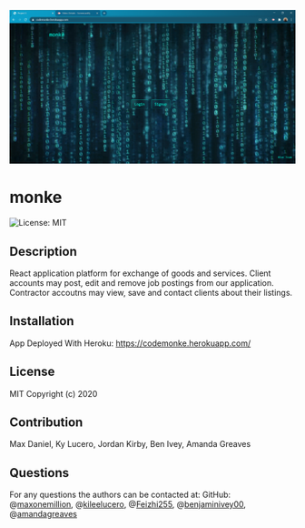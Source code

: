 ![CodeMonkeScreen](./client/public/codeMonkeScreen.png)

# monke
![License: MIT](https://img.shields.io/badge/License-MIT-blue.svg)

## Description
React application platform for exchange of goods and services. Client accounts may post, edit and remove job postings from our application. Contractor accoutns may view, save and contact clients about their listings.

## Installation
App Deployed With Heroku: https://codemonke.herokuapp.com/

## License
MIT
Copyright (c) 2020 

## Contribution
Max Daniel, Ky Lucero, Jordan Kirby, Ben Ivey, Amanda Greaves

## Questions
For any questions the authors can be contacted at:
GitHub: @[maxonemillion](https://github.com/), @[kileelucero](https://github.com/), @[Feizhi255](https://github.com/), @[benjaminivey00](https://github.com/), @[amandagreaves](https://github.com/)
